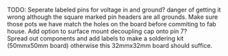 TODO:
Seperate labeled pins for voltage in and ground? danger of getting it wrong although the square marked pin headers are all grounds.
Make sure those pots we have match the holes on the board before commiting to fab house.
Add option to surface mount decoupling cap onto pin 7?  
Spread out components and add labels to make a soldering kit (50mmx50mm board) otherwise this 32mmx32mm board should suffice.
